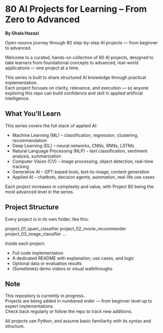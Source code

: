 # 80 AI Projects for Learning – From Zero to Advanced  
**By Ghala Hazazi**

Open-source journey through 80 step-by-step AI projects — from beginner to advanced.

Welcome to a curated, hands-on collection of 80 AI projects, designed to take learners from foundational concepts to advanced, real-world applications — one project at a time.

This series is built to share structured AI knowledge through practical implementation.  
Each project focuses on clarity, relevance, and execution — so anyone exploring this repo can build confidence and skill in applied artificial intelligence.



## What You'll Learn

This series covers the full stack of applied AI:

- Machine Learning (ML) – classification, regression, clustering, recommendation  
- Deep Learning (DL) – neural networks, CNNs, RNNs, LSTMs  
- Natural Language Processing (NLP) – text classification, sentiment analysis, summarization
- Computer Vision (CV) – image processing, object detection, real-time tracking  
- Generative AI – GPT-based tools, text-to-image, content generation  
- Applied AI – chatbots, decision agents, automation, real-life use cases

Each project increases in complexity and value, with Project 80 being the most advanced level in the series.

## Project Structure

Every project is in its own folder, like this:

project_01_spam_classifier
project_02_movie_recommender
project_03_image_classifier
...


Inside each project:
- Full code implementation  
- A dedicated README with explanation, use cases, and logic  
- Optional data or evaluation results  
- (Sometimes) demo videos or visual walkthroughs

## Note

This repository is currently in progress.  
Projects are being added in numbered order — from beginner level up to expert implementations.  
Check back regularly or follow the repo to track new additions.

All projects use Python, and assume basic familiarity with its syntax and structure.

